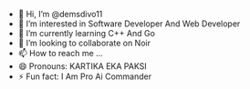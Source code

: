 - 👋 Hi, I’m @demsdivo11
- 👀 I’m interested in Software Developer And Web Developer
- 🌱 I’m currently learning C++ And Go
- 💞️ I’m looking to collaborate on Noir
- 📫 How to reach me ...
- 😄 Pronouns: KARTIKA EKA PAKSI
- ⚡ Fun fact: I Am Pro Ai Commander

<!---
demsdivo11/demsdivo11 is a ✨ special ✨ repository because its `README.md` (this file) appears on your GitHub profile.
You can click the Preview link to take a look at your changes.
--->
